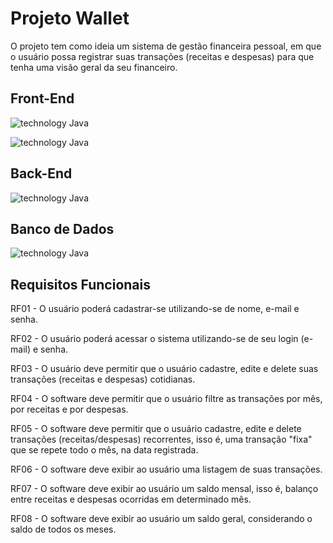 # Projeto Wallet

O projeto tem como ideia um sistema de gestão financeira pessoal, em que o usuário possa registrar suas transações (receitas e despesas) para que tenha uma visão geral da seu financeiro.

## Front-End

![technology Java](https://img.shields.io/badge/biblioteca-ReactJs-blue.svg?style=flat-square)

![technology Java](https://img.shields.io/badge/technology-TypeScript-blue.svg?style=flat-square)

## Back-End 

![technology Java](https://img.shields.io/badge/framework-NodeJs-green.svg?style=flat-square)

## Banco de Dados

![technology Java](https://img.shields.io/badge/database-PostgreSql-red.svg?style=flat-square)

## Requisitos Funcionais

RF01 - O usuário poderá cadastrar-se utilizando-se de nome, e-mail e senha.

RF02 - O usuário poderá acessar o sistema utilizando-se de seu login (e-mail) e senha.

RF03 - O usuário deve permitir que o usuário cadastre, edite e delete suas transações (receitas e despesas) cotidianas.

RF04 - O software deve permitir que o usuário filtre as transações por mês, por receitas e por despesas.

RF05 - O software deve permitir que o usuário cadastre, edite e delete transações (receitas/despesas) recorrentes, isso é, uma transação "fixa" que se repete todo o mês, na data registrada.

RF06 - O software deve exibir ao usuário uma listagem de suas transações.

RF07 - O software deve exibir ao usuário um saldo mensal, isso é, balanço entre receitas e despesas ocorridas em determinado mês.

RF08 - O software deve exibir ao usuário um saldo geral, considerando o saldo de todos os meses.


